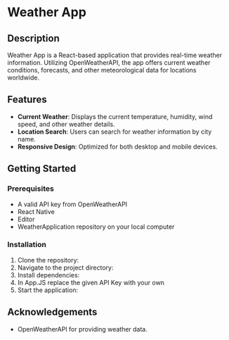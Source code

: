 # Weather App

## Description

Weather App is a React-based application that provides real-time weather information. Utilizing OpenWeatherAPI, the app offers current weather conditions, forecasts, and other meteorological data for locations worldwide.

## Features

- **Current Weather**: Displays the current temperature, humidity, wind speed, and other weather details.
- **Location Search**: Users can search for weather information by city name.
- **Responsive Design**: Optimized for both desktop and mobile devices.

## Getting Started

### Prerequisites
- A valid API key from OpenWeatherAPI
- React Native
- Editor
- WeatherApplication repository on your local computer

### Installation

1. Clone the repository:
2.  Navigate to the project directory:
3.  Install dependencies:
4.  In App.JS replace the given API Key with your own
5.  Start the application:

## Acknowledgements
- OpenWeatherAPI for providing weather data.
      
